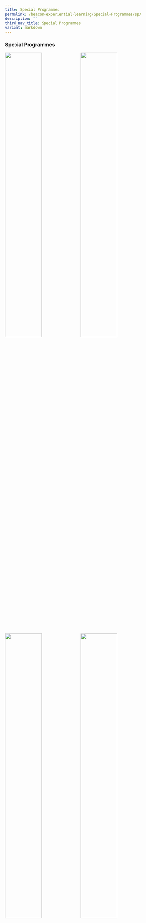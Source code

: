 ```yaml
---
title: Special Programmes
permalink: /beacon-experiential-learning/Special-Programmes/sp/
description: ""
third_nav_title: Special Programmes
variant: markdown
---
```

### Special Programmes



<p><a href="/beacon-experiential-learning/special-programmes/meb/">
<img src="/images/BEL/bel-sp02.jpg" style="width:49%" align="left"></a></p>

<p><a href="/beacon-experiential-learning/special-programmes/bgt/">
<img src="/images/BEL/bel-sp04.jpg" style="width:49%" align="left"></a></p>
	
<p><a href="/beacon-experiential-learning/Special-Programmes/btf/">
<img src="/images/BEL/bel-sp03.jpg" style="width:49%" align="left"></a></p>

<p><a href="/beacon-experiential-learning/special-programmes/alp/">
<img src="/images/BEL/bel_sp05.jpg" style="width:49%" align="left"></a></p>

<p><a href="/beacon-experiential-learning/special-programmes/llp/">
<img src="/images/BEL/bel_sp06.jpg" style="width:49%" align="ctr"></a></p>